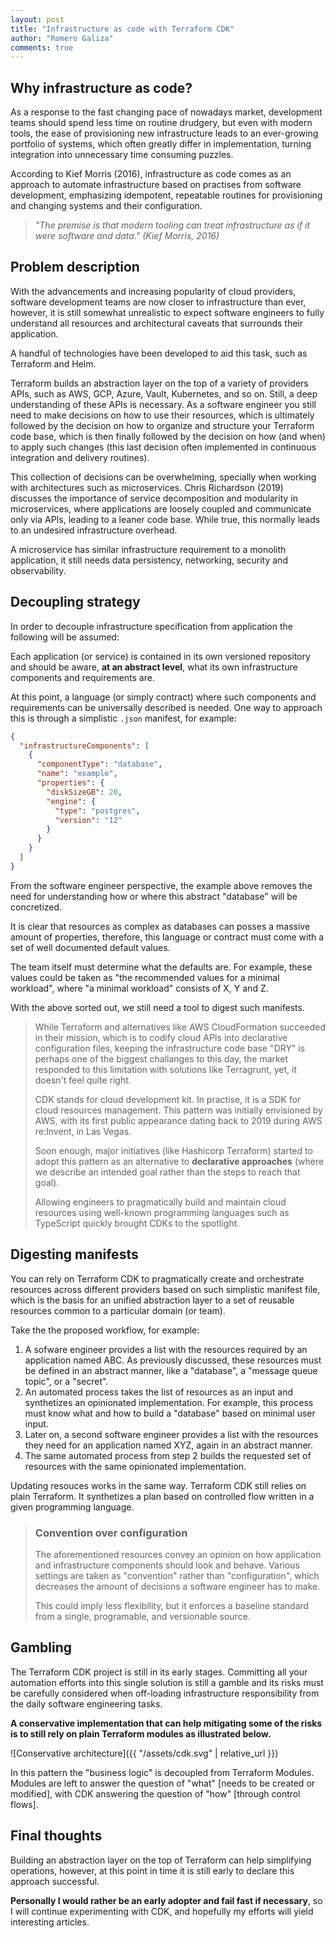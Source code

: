```yaml
---
layout: post
title: "Infrastructure as code with Terraform CDK"
author: "Romero Galiza"
comments: true
---
```


## Why infrastructure as code?

As a response to the fast changing pace of nowadays market, development teams
should spend less time on routine drudgery, but even with modern tools, the ease
of provisioning new infrastructure leads to an ever-growing portfolio of
systems, which often greatly differ in implementation, turning integration into
unnecessary time consuming puzzles.

According to Kief Morris (2016), infrastructure as code comes as an approach to
automate infrastructure based on practises from software development,
emphasizing idempotent, repeatable routines for provisioning and changing
systems and their configuration.

> *"The premise is that modern tooling can treat infrastructure as if it were*
> *software and data." (Kief Morris, 2016)*


## Problem description

With the advancements and increasing popularity of cloud providers, software
development teams are now closer to infrastructure than ever, however, it is
still somewhat unrealistic to expect software engineers to fully understand all
resources and architectural caveats that surrounds their application.

A handful of technologies have been developed to aid this task, such as
Terraform and Helm.

Terraform builds an abstraction layer on the top of a variety of providers APIs,
such as AWS, GCP, Azure, Vault, Kubernetes, and so on. Still, a deep
understanding of these APIs is necessary. As a software engineer you still need
to make decisions on how to use their resources, which is ultimately followed by
the decision on how to organize and structure your Terraform code base, which is
then finally followed by the decision on how (and when) to apply such changes
(this last decision often implemented in continuous integration and delivery
routines).

This collection of decisions can be overwhelming, specially when working with
architectures such as microservices. Chris Richardson (2019) discusses the
importance of service decomposition and modularity in microservices, where
applications are loosely coupled and communicate only via APIs, leading to a
leaner code base. While true, this normally leads to an undesired infrastructure
overhead.

A microservice has similar infrastructure requirement to a monolith application,
it still needs data persistency, networking, security and observability.

## Decoupling strategy

In order to decouple infrastructure specification from application the following
will be assumed:

Each application (or service) is contained in its own versioned repository and
should be aware, **at an abstract level**, what its own infrastructure
components and requirements are.

At this point, a language (or simply contract) where such components and
requirements can be universally described is needed. One way to approach this
is through a simplistic `.json` manifest, for example:

```json
{
  "infrastructureComponents": [
    {
      "componentType": "database",
      "name": "example",
      "properties": {
        "diskSizeGB": 20,
        "engine": {
          "type": "postgres",
          "version": "12"
        }
      }
    }
  ]
}
```

From the software engineer perspective, the example above removes the need for
understanding how or where this abstract "database" will be concretized.

It is clear that resources as complex as databases can posses a massive
amount of properties, therefore, this language or contract must come with a set
of well documented default values.

The team itself must determine what the defaults are. For example, these values
could be taken as "the recommended values for a minimal workload", where "a
minimal workload" consists of X, Y and Z.

With the above sorted out, we still need a tool to digest such manifests.

> While Terraform and alternatives like AWS CloudFormation succeeded in their
> mission, which is to codify cloud APIs into declarative configuration files,
> keeping the infrastructure code base "DRY" is perhaps one of the biggest
> challanges to this day, the market responded to this limitation with solutions
> like Terragrunt, yet, it doesn't feel quite right.
>
> CDK stands for cloud development kit. In practise, it is a SDK for cloud
> resources management. This pattern was initially envisioned by AWS, with its
> first public appearance dating back to 2019 during AWS re:Invent, in Las Vegas.
>
> Soon enough, major initiatives (like Hashicorp Terraform) started to adopt this
> pattern as an alternative to **declarative approaches** (where we describe an
> intended goal rather than the steps to reach that goal).
>
> Allowing engineers to pragmatically build and maintain cloud resources using
> well-known programming languages such as TypeScript quickly brought CDKs to the
> spotlight.

## Digesting manifests

You can rely on Terraform CDK to pragmatically create and orchestrate resources
across different providers based on such simplistic manifest file, which is the
basis for an unified abstraction layer to a set of reusable resources common to
a particular domain (or team).

Take the the proposed workflow, for example:

1. A sofware engineer provides a list with the resources required by an
   application named ABC. As previously discussed, these resources must be
   defined in an abstract manner, like a "database", a "message queue topic", or
   a "secret".
2. An automated process takes the list of resources as an input and synthetizes
   an opinionated implementation. For example, this process must know what and
   how to build a "database" based on minimal user input.
3. Later on, a second software engineer provides a list with the resources they
   need for an application named XYZ, again in an abstract manner.
4. The same automated process from step 2 builds the requested set of resources
   with the same opinionated implementation.

Updating resouces works in the same way. Terraform CDK still relies on
plain Terraform. It synthetizes a plan based on controlled flow written in a
given programming language.

> ### Convention over configuration
>
> The aforementioned resources convey an opinion on how application and
> infrastructure components should look and behave. Various settings are taken as
> "convention" rather than "configuration", which decreases the amount of
> decisions a software engineer has to make.
>
> This could imply less flexibility, but it enforces a baseline standard from a
> single, programable, and versionable source.

## Gambling

The Terraform CDK project is still in its early stages. Committing all your
automation efforts into this single solution is still a gamble and its risks
must be carefully considered when off-loading infrastructure responsibility from
the daily software engineering tasks.

**A conservative implementation that can help mitigating some of the risks is to
still rely on plain Terraform modules as illustrated below.**

![Conservative architecture]({{ "/assets/cdk.svg" | relative_url }})

In this pattern the "business logic" is decoupled from Terraform Modules.
Modules are left to answer the question of "what" [needs to be created or
modified], with CDK answering the question of "how" [through control flows].

## Final thoughts

Building an abstraction layer on the top of Terraform can help simplifying
operations, however, at this point in time it is still early to declare this
approach successful.

**Personally I would rather be an early adopter and fail fast if necessary**, so
I will continue experimenting with CDK, and hopefully my efforts will yield
interesting articles.
